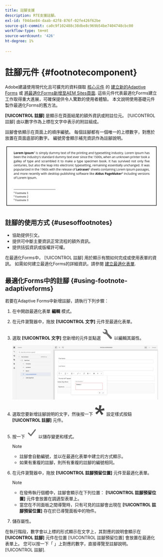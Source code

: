 ```yaml
---
title: 註腳支援
description: RTE支援註腳。
exl-id: f04dae84-daab-42f8-876f-02fe426f62be
source-git-commit: ca0c9f102488c38dbe8c969b54be7404748cbc00
workflow-type: tm+mt
source-wordcount: '426'
ht-degree: 1%

---
```


# 註腳元件 {#footnotecomponent}

<span class="preview"> Adobe建議使用現代化且可擴充的資料擷取 [核心元件](https://experienceleague.adobe.com/docs/experience-manager-core-components/using/adaptive-forms/introduction.html) 的 [建立新的Adaptive Forms](/help/forms/creating-adaptive-form-core-components.md) 或 [將最適化Forms新增至AEM Sites頁面](/help/forms/create-or-add-an-adaptive-form-to-aem-sites-page.md). 這些元件代表最適化Forms建立工作取得重大進展，可確保提供令人驚歎的使用者體驗。 本文說明使用基礎元件製作最適化Forms的舊方法。 </span>

**[!UICONTROL 註腳]** 是顯示在頁面結尾的額外資訊或附註位元。 [!UICONTROL 註腳] 由以數字作為上標在文字中表示的附註組成。

註腳會依顯示在頁面上的順序編號。 每個註腳都有一個唯一的上標數字，對應於放置在頁面底部的數字。 編號旁會顯示補充資訊作為註腳說明。

![註腳說明](/help/forms/assets/footnote_description.png)


## 註腳的使用方式 {#usesoffootnotes}

* 協助提供引文。
* 提供可中斷主要資訊正常流程的額外資訊。
* 提供括弧資訊或版權許可權。

在最適化Forms中， [!UICONTROL 註腳] 用於顯示有關如何完成或使用表單的資訊。 如需如何建立最適化Forms的詳細資訊，請參閱 [建立最適化表單](https://experienceleague.adobe.com/docs/experience-manager-cloud-service/content/forms/create-an-adaptive-form/create-an-adaptive-form-on-forms-cs/creating-adaptive-form.html).

## 最適化Forms中的註腳 {#using-footnote-adaptiveforms}

若要在Adaptive Forms中新增註腳，請執行下列步驟：
1. 在中開啟最適化表單 **編輯** 模式。
1. 在元件瀏覽器中，拖放 **[!UICONTROL 文字]** 元件至最適化表單。
1. 選取 **[!UICONTROL 文字]** 您新增的元件並點選 ![cmppr](assets/configure-icon.svg) 以編輯其屬性。

   ![最適化Forms中的註腳](/help/forms/assets/footnote_rte.png)

1. 選取您要新增註腳說明的文字，然後按一下  ![星號](/help/forms/assets/asterisk.svg) 設定樣式按鈕 **[!UICONTROL 註腳]** 元件。

1. 按一下 ![check](/help/forms/assets/save_icon.svg) 以儲存變更和樣式。

   >[!NOTE]
   >
   >* 註腳會自動編號，並以在最適化表單中建立的方式顯示。
   >* 如果有重複的註腳，則所有重複的註腳的編號相同。

1. 在元件瀏覽器中，拖放 **[!UICONTROL 註腳預留位置]** 元件至最適化表單。
   >[!NOTE]
   >
   >* 在發佈執行個體中，註腳會顯示在下列位置： **[!UICONTROL 註腳預留位置]** 元件會放置在調適型表單上。
   >* 當您在不同面板之間導覽時，只有可見的註腳會出現在 **[!UICONTROL 註腳預留位置]** 存在於已導覽面板中的物件。

1. 儲存屬性。

在執行階段，數字會以上標的形式顯示在文字上，其對應的說明會顯示在 **[!UICONTROL 註腳]** 元件在位置 [!UICONTROL 註腳預留位置] 會放置在最適化表單上。 您可以按一下「 」上對應的數字，直接導覽至註腳說明。 [!UICONTROL 註腳].
